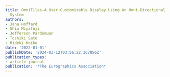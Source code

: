 ```yaml
---
title: OmniTiles-A User-Customizable Display Using An Omni-Directional Camera Projector
  System
authors:
- Jana Hoffard
- Shio Miyafuji
- Jefferson Pardomuan
- Toshiki Sato
- Hideki Koike
date: '2022-01-01'
publishDate: '2024-03-12T03:56:22.367056Z'
publication_types:
- article-journal
publication: '*The Eurographics Association*'
---
```

